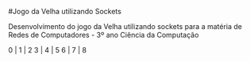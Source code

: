#Jogo da Velha utilizando Sockets

Desenvolvimento do jogo da Velha utilizando sockets para a matéria de Redes de Computadores - 3º ano Ciência da Computação

0 | 1 | 2
3 | 4 | 5
6 | 7 | 8
